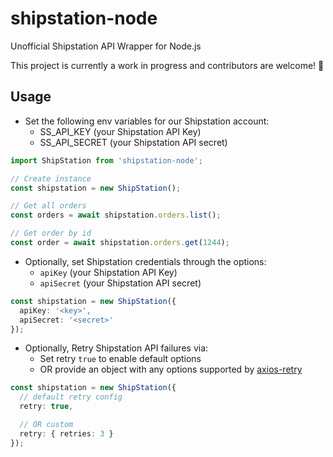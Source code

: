 # shipstation-node

Unofficial Shipstation API Wrapper for Node.js

This project is currently a work in progress and contributors are welcome! 👋

## Usage

- Set the following env variables for our Shipstation account:
  - SS_API_KEY (your Shipstation API Key)
  - SS_API_SECRET (your Shipstation API secret)

```ts
import ShipStation from 'shipstation-node';

// Create instance
const shipstation = new ShipStation();

// Get all orders
const orders = await shipstation.orders.list();

// Get order by id
const order = await shipstation.orders.get(1244);
```

- Optionally, set Shipstation credentials through the options:
  - `apiKey` (your Shipstation API Key)
  - `apiSecret` (your Shipstation API secret)

```ts
const shipstation = new ShipStation({
  apiKey: '<key>',
  apiSecret: '<secret>'
});
```

- Optionally, Retry Shipstation API failures via:
  - Set retry `true` to enable default options
  - OR provide an object with any options supported by [axios-retry](https://www.npmjs.com/package/axios-retry)

```ts
const shipstation = new ShipStation({
  // default retry config
  retry: true,

  // OR custom
  retry: { retries: 3 }
});
```
